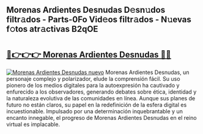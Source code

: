 ## Morenas Ardientes Desnudas D𝚎sn𝚞dos filtr𝚊dos - Parts-0Fo Vid𝚎os filtr𝚊dos - N𝚞evas f𝚘tos atr𝚊ctivas B2qOE

# <h2><a href="http://mb1jw1.tromn.icu/?c=Morenas+Ardientes+Desnudas">🔗👉👉👉 Morenas Ardientes Desnudas 🔗🔗</a></h2>

[![Morenas Ardientes Desnudas nuevo](https://i.imgur.com/pEAQMta.gif)](http://mb1jw1.tromn.icu/?c=Morenas+Ardientes+Desnudas)
Morenas Ardientes Desnudas, un personaje complejo y polarizador, elude la comprensión fácil. Su uso pionero de los medios digitales para la autoexpresión ha cautivado y enfurecido a los observadores, generando debates sobre ética, identidad y la naturaleza evolutiva de las comunidades en línea. Aunque sus planes de futuro no están claros, su papel en la redefinición de la esfera digital es incuestionable. Impulsado por una determinación inquebrantable y un encanto innegable, el progreso de Morenas Ardientes Desnudas en el reino virtual es implacable.
